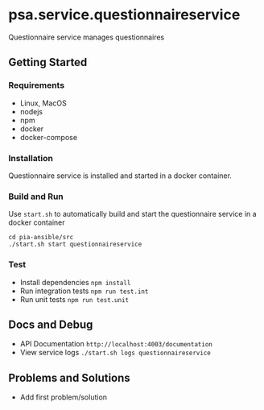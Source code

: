 # psa.service.questionnaireservice

Questionnaire service manages questionnaires

## Getting Started

### Requirements

- Linux, MacOS
- nodejs
- npm
- docker
- docker-compose

### Installation

Questionnaire service is installed and started in a docker container.

### Build and Run

Use `start.sh` to automatically build and start the questionnaire service in a docker container

```
cd pia-ansible/src
./start.sh start questionnaireservice
```

### Test

- Install dependencies `npm install`
- Run integration tests `npm run test.int`
- Run unit tests `npm run test.unit`

## Docs and Debug

- API Documentation `http://localhost:4003/documentation`
- View service logs `./start.sh logs questionnaireservice`

## Problems and Solutions

- Add first problem/solution
